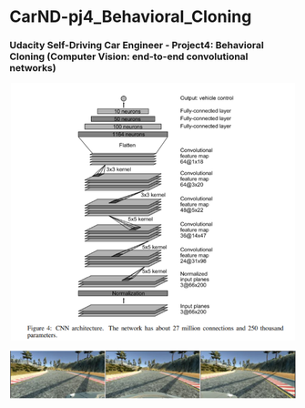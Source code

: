 # CarND-pj4_Behavioral_Cloning
### Udacity Self-Driving Car Engineer - Project4: Behavioral Cloning (Computer Vision: end-to-end convolutional networks)

<p align="center"><img src="./misc/nvidia-net.png" alt="nvidia-net" width="500" class="center"/></p>
<p align="center"><img src="./misc/sides_image.png" alt="sides_image" class="center"/></p>
